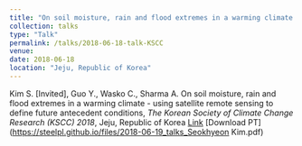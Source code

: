 ```yaml
---
title: "On soil moisture, rain and flood extremes in a warming climate - using satellite remote sensing to define future antecedent conditions"
collection: talks
type: "Talk"
permalink: /talks/2018-06-18-talk-KSCC
venue: 
date: 2018-06-18 
location: "Jeju, Republic of Korea"
---
```


Kim S. [Invited], Guo Y., Wasko C., Sharma A. On soil moisture, rain and flood extremes in a warming climate - using satellite remote sensing to define future antecedent conditions, <i>The Korean Society of Climate Change Research (KSCC) 2018</i>, Jeju, Republic of Korea
[Link](http://kscc.re.kr/2018kscc/papers/Oral/E-27.pdf)
[Download PT](https://steelpl.github.io/files/2018-06-19_talks_Seokhyeon Kim.pdf)


